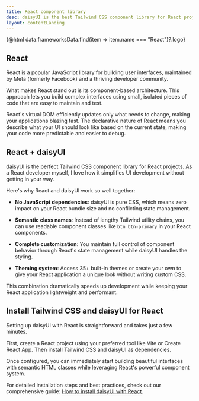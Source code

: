 ```yaml
---
title: React component library
desc: daisyUI is the best Tailwind CSS component library for React projects
layout: contentLanding
---
```


<script>
  import Translate from "$components/Translate.svelte"
  export let data
</script>

<div class="mx-auto max-w-4xl py-12 p-6 from-base-300 rounded-box outline-base-content/5 mt-12 mb-6 items-center justify-center gap-8 bg-linear-to-b bg-center outline-2 outline-offset-6">
<div class="max-w-64 w-full [&>svg]:w-full [&>svg]:h-auto mx-auto">
{@html data.frameworksData.find(item => item.name === "React")?.logo}
</div>
</div>

## React

React is a popular JavaScript library for building user interfaces, maintained by Meta (formerly Facebook) and a thriving developer community.

What makes React stand out is its component-based architecture. This approach lets you build complex interfaces using small, isolated pieces of code that are easy to maintain and test.

React's virtual DOM efficiently updates only what needs to change, making your applications blazing fast. The declarative nature of React means you describe what your UI should look like based on the current state, making your code more predictable and easier to debug.

## React + daisyUI

daisyUI is the perfect Tailwind CSS component library for React projects. As a React developer myself, I love how it simplifies UI development without getting in your way.

Here's why React and daisyUI work so well together:

- **No JavaScript dependencies**: daisyUI is pure CSS, which means zero impact on your React bundle size and no conflicting state management.
- **Semantic class names**: Instead of lengthy Tailwind utility chains, you can use readable component classes like `btn btn-primary` in your React components.

- **Complete customization**: You maintain full control of component behavior through React's state management while daisyUI handles the styling.

- **Theming system**: Access 35+ built-in themes or create your own to give your React application a unique look without writing custom CSS.

This combination dramatically speeds up development while keeping your React application lightweight and performant.

## Install Tailwind CSS and daisyUI for React

Setting up daisyUI with React is straightforward and takes just a few minutes.

First, create a React project using your preferred tool like Vite or Create React App. Then install Tailwind CSS and daisyUI as dependencies.

Once configured, you can immediately start building beautiful interfaces with semantic HTML classes while leveraging React's powerful component system.

For detailed installation steps and best practices, check out our comprehensive guide: [How to install daisyUI with React](/docs/install/react/).
